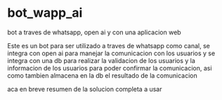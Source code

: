 # bot_wapp_ai
bot a traves de whatsapp, open ai y con una aplicacion web

Este es un bot para ser utilizado a traves de whatsapp como canal, se integra con open ai para manejar la comunicacion con los usuarios y se integra con una db para realizar la validacion de los usuarios y la informacion de los usuarios para poder confirmar la comunicacion, asi como tambien almacena en la db el resultado de la comunicacion

aca en breve resumen de la solucion completa a usar

